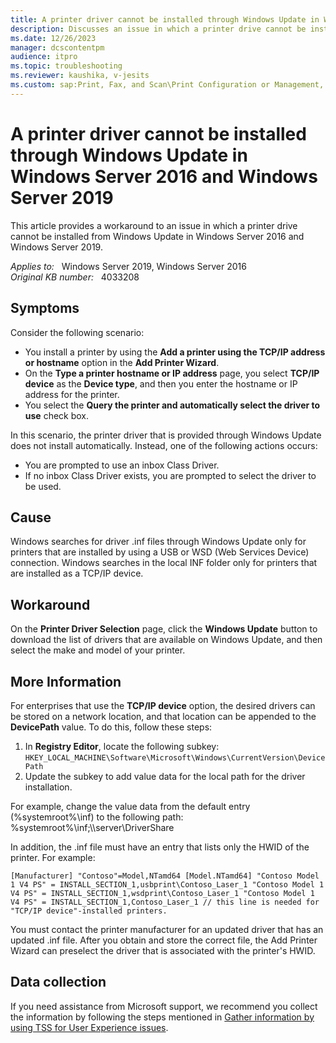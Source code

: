```yaml
---
title: A printer driver cannot be installed through Windows Update in Windows Server
description: Discusses an issue in which a printer drive cannot be installed from Windows Update in Windows Server 2016 and Windows Server 2019. Provides a workaround.
ms.date: 12/26/2023
manager: dcscontentpm
audience: itpro
ms.topic: troubleshooting
ms.reviewer: kaushika, v-jesits
ms.custom: sap:Print, Fax, and Scan\Print Configuration or Management, csstroubleshoot
---
```

# A printer driver cannot be installed through Windows Update in Windows Server 2016 and Windows Server 2019

This article provides a workaround to an issue in which a printer drive cannot be installed from Windows Update in Windows Server 2016 and Windows Server 2019.

_Applies to:_ &nbsp; Windows Server 2019, Windows Server 2016  
_Original KB number:_ &nbsp; 4033208

## Symptoms

Consider the following scenario:

- You install a printer by using the **Add a printer using the TCP/IP address or hostname**  option in the **Add Printer Wizard**.
- On the **Type a printer hostname or IP address**  page, you select **TCP/IP device**  as the **Device type**, and then you enter the hostname or IP address for the printer.
- You select the **Query the printer and automatically select the driver to use** check box.

In this scenario, the printer driver that is provided through Windows Update does not install automatically. Instead, one of the following actions occurs:

- You are prompted to use an inbox Class Driver.
- If no inbox Class Driver exists, you are prompted to select the driver to be used.

## Cause

Windows searches for driver .inf files through Windows Update only for printers that are installed by using a USB or WSD (Web Services Device) connection. Windows searches in the local INF folder only for printers that are installed as a TCP/IP device.

## Workaround

On the **Printer Driver Selection**  page, click the **Windows Update** button to download the list of drivers that are available on Windows Update, and then select the make and model of your printer.

## More Information

For enterprises that use the **TCP/IP device** option, the desired drivers can be stored on a network location, and that location can be appended to the **DevicePath** value. To do this, follow these steps:

1. In **Registry Editor**, locate the following subkey:  
`HKEY_LOCAL_MACHINE\Software\Microsoft\Windows\CurrentVersion\DevicePath`
2. Update the subkey to add value data for the local path for the driver installation.

For example, change the value data from the default entry (%systemroot%\\inf) to the following path:  
%systemroot%\\inf;\\\\server\\DriverShare

In addition, the .inf file must have an entry that lists only the HWID of the printer. For example:

```inf
[Manufacturer] "Contoso"=Model,NTamd64 [Model.NTamd64] "Contoso Model 1 V4 PS" = INSTALL_SECTION_1,usbprint\Contoso_Laser_1 "Contoso Model 1 V4 PS" = INSTALL_SECTION_1,wsdprint\Contoso_Laser_1 "Contoso Model 1 V4 PS" = INSTALL_SECTION_1,Contoso_Laser_1 // this line is needed for "TCP/IP device"-installed printers.
```

You must contact the printer manufacturer for an updated driver that has an updated .inf file. After you obtain and store the correct file, the Add Printer Wizard can preselect the driver that is associated with the printer's HWID.

## Data collection

If you need assistance from Microsoft support, we recommend you collect the information by following the steps mentioned in [Gather information by using TSS for User Experience issues](../../windows-client/windows-troubleshooters/gather-information-using-tss-user-experience.md#printing).
